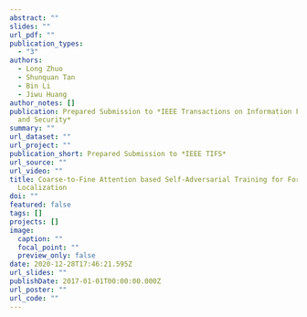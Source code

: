 ```yaml
---
abstract: ""
slides: ""
url_pdf: ""
publication_types:
  - "3"
authors:
  - Long Zhuo
  - Shunquan Tan
  - Bin Li
  - Jiwu Huang
author_notes: []
publication: Prepared Submission to *IEEE Transactions on Information Forensics
  and Security*
summary: ""
url_dataset: ""
url_project: ""
publication_short: Prepared Submission to *IEEE TIFS*
url_source: ""
url_video: ""
title: Coarse-to-Fine Attention based Self-Adversarial Training for Forgery
  Localization
doi: ""
featured: false
tags: []
projects: []
image:
  caption: ""
  focal_point: ""
  preview_only: false
date: 2020-12-28T17:46:21.595Z
url_slides: ""
publishDate: 2017-01-01T00:00:00.000Z
url_poster: ""
url_code: ""
---
```

